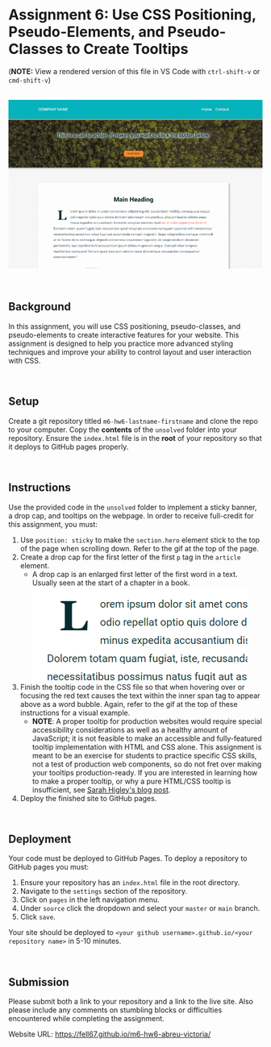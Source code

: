 # Assignment 6: Use CSS Positioning, Pseudo-Elements, and Pseudo-Classes to Create Tooltips

(**NOTE:** View a rendered version of this file in VS Code with `ctrl-shift-v` or `cmd-shift-v`)

&nbsp;
![Final site example](.github/example.gif)

&nbsp;
## Background

In this assignment, you will use CSS positioning, pseudo-classes, and pseudo-elements to create interactive features for your website. This assignment is designed to help you practice more advanced styling techniques and improve your ability to control layout and user interaction with CSS.


&nbsp;
## Setup

Create a git repository titled `m6-hw6-lastname-firstname` and clone the repo to your computer. Copy the **contents** of the `unsolved` folder into your repository. Ensure the `index.html` file is in the **root** of your repository so that it deploys to GitHub pages properly.

&nbsp;
## Instructions

Use the provided code in the `unsolved` folder to implement a sticky banner, a drop cap, and tooltips on the webpage. In order to receive full-credit for this assignment, you must:

1. Use `position: sticky` to make the `section.hero` element stick to the top of the page when scrolling down. Refer to the gif at the top of the page.
1. Create a drop cap for the first letter of the first `p` tag in the `article` element.
    * A drop cap is an enlarged first letter of the first word in a text. Usually seen at the start of a chapter in a book. ![drop cap example](.github/dropcap.png)
1. Finish the tooltip code in the CSS file so that when hovering over or focusing the red text causes the text within the inner span tag to appear above as a word bubble. Again, refer to the gif at the top of these instructions for a visual example.
    - **NOTE**: A proper tooltip for production websites would require special accessibility considerations as well as a healthy amount of JavaScript; it is not feasible to make an accessible and fully-featured tooltip implementation with HTML and CSS alone. This assignment is meant to be an exercise for students to practice specific CSS skills, not a test of production web components, so do not fret over making your tooltips production-ready. If you are interested in learning how to make a proper tooltip, or why a pure HTML/CSS tooltip is insufficient, see [Sarah Higley's blog post](https://sarahmhigley.com/writing/tooltips-in-wcag-21/).
1. Deploy the finished site to GitHub pages.

&nbsp;
## Deployment

Your code must be deployed to GitHub Pages. To deploy a repository to GitHub pages you must:

1. Ensure your repository has an `index.html` file in the root directory.
1. Navigate to the `settings` section of the repository.
1. Click on `pages` in the left navigation menu.
1. Under `source` click the dropdown and select your `master` or `main` branch.
1. Click `save`.

Your site should be deployed to `<your github username>.github.io/<your repository name>` in 5-10 minutes.

&nbsp;
## Submission

Please submit both a link to your repository and a link to the live site. Also please include any comments on stumbling blocks or difficulties encountered while completing the assignment.

Website URL: https://fell67.github.io/m6-hw6-abreu-victoria/
